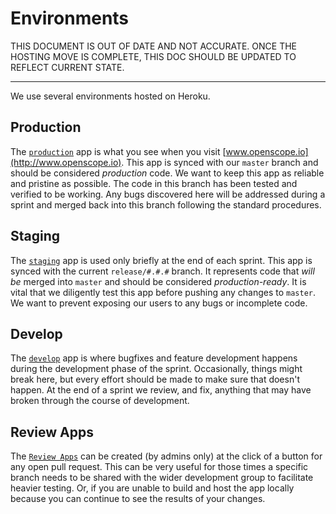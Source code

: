 # Environments

THIS DOCUMENT IS OUT OF DATE AND NOT ACCURATE. ONCE THE HOSTING MOVE IS COMPLETE, THIS DOC SHOULD BE UPDATED TO REFLECT CURRENT STATE.

---

We use several environments hosted on Heroku.

## Production

The [`production`](https://openscope-prod.herokuapp.com/) app is what you see when you visit [www.openscope.io](http://www.openscope.io). This app is synced with our `master` branch and should be considered _production_ code. We want to keep this app as reliable and pristine as possible. The code in this branch has been tested and verified to be working. Any bugs discovered here will be addressed during a sprint and merged back into this branch following the standard procedures.

## Staging

The [`staging`](https://staging.openscope.io/) app is used only briefly at the end of each sprint. This app is synced with the current `release/#.#.#` branch. It represents code that _will be_ merged into `master` and should be considered _production-ready_. It is vital that we diligently test this app before pushing any changes to `master`. We want to prevent exposing our users to any bugs or incomplete code.

## Develop

The [`develop`](https://dev.openscope.io) app is where bugfixes and feature development happens during the development phase of the sprint. Occasionally, things might break here, but every effort should be made to make sure that doesn't happen. At the end of a sprint we review, and fix, anything that may have broken through the course of development.

## Review Apps

The [`Review Apps`](https://devcenter.heroku.com/articles/github-integration-review-apps) can be created (by admins only) at the click of a button for any open pull request. This can be very useful for those times a specific branch needs to be shared with the wider development group to facilitate heavier testing. Or, if you are unable to build and host the app locally because you can continue to see the results of your changes.
